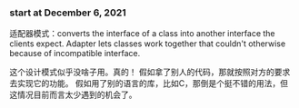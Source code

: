 ### start at December 6, 2021

适配器模式：converts the interface of a class into another interface the clients
    expect. Adapter lets classes work together that couldn't otherwise because of 
    incompatible interface.

这个设计模式似乎没啥子用。真的！
假如拿了别人的代码，那就按照对方的要求去实现它的功能。
假如用了别的语言的库，比如C，那倒是个挺不错的用法，但这情况目前而言太少遇到的机会了。